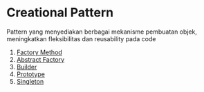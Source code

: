 # Creational Pattern

Pattern yang menyediakan berbagai mekanisme pembuatan objek, meningkatkan fleksibilitas dan reusability pada code

1. [Factory Method](https://github.com/taufiqtab/design-pattern/tree/main/Creational%20Pattern/Factory%20Method)<br />
2. [Abstract Factory](https://www.github.com/)<br />
3. [Builder](https://www.github.com/)<br />
4. [Prototype](https://www.github.com/)<br />
5. [Singleton](https://www.github.com/)<br />